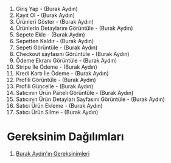 1. Giriş Yap - (Burak Aydın)
2. Kayıt Ol - (Burak Aydın)
3. Ürünleri Göster - (Burak Aydın)
4. Ürünlerin Detaylarını Görüntüle - (Burak Aydın)
5. Sepete Ekle - (Burak Aydın)
6. Sepetten Kaldır - (Burak Aydın)
7. Sepeti Görüntüle - (Burak Aydın)
8. Checkout sayfasını Görüntüle - (Burak Aydın)
9. Ödeme Ekranı Görüntüle - (Burak Aydın)
10. Stripe İle Ödeme - (Burak Aydın)
11. Kredi Kartı İle Ödeme - (Burak Aydın)
12. Profili Görüntüle - (Burak Aydın)
13. Profili Güncelle - (Burak Aydın)
14. Satıcının Ürün Paneli Görüntüle - (Burak Aydın)
15. Satıcının Ürün Detayları Sayfasını Görüntüle - (Burak Aydın)
16. Satıcı Ürün Ekleme - (Burak Aydın)
17. Satıcı Ürün Silme - (Burak Aydın)
    


# Gereksinim Dağılımları
1. [Burak Aydın'ın Gereksinimleri](Burak-Aydın-Gereksinimler.md)
